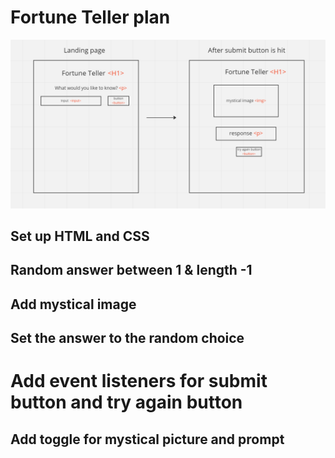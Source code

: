 # Fortune Teller plan

![](wireframe.png)

## Set up HTML and CSS

## Random answer between 1 & length -1

## Add mystical image

## Set the answer to the random choice

# Add event listeners for submit button and try again button

## Add toggle for mystical picture and prompt
